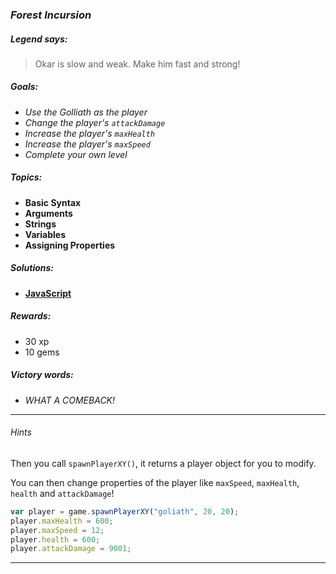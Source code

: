 ### _Forest Incursion_

##### _Legend says:_
> Okar is slow and weak. Make him fast and strong!

##### _Goals:_
+ _Use the Golliath as the player_
+ _Change the player's `attackDamage`_
+ _Increase the player's `maxHealth`_
+ _Increase the player's `maxSpeed`_
+ _Complete your own level_

##### _Topics:_
+ **Basic Syntax**
+ **Arguments**
+ **Strings**
+ **Variables**
+ **Assigning Properties**

##### _Solutions:_
+ **[JavaScript](forestIncursion.js)**

##### _Rewards:_
+ 30 xp
+ 10 gems

##### _Victory words:_
+ _WHAT A COMEBACK!_

___

###### _Hints_

Then you call `spawnPlayerXY()`, it returns a player object for you to modify.

You can then change properties of the player like `maxSpeed`, `maxHealth`, `health` and `attackDamage`!

```javascript
var player = game.spawnPlayerXY("goliath", 20, 20);
player.maxHealth = 600;
player.maxSpeed = 12;
player.health = 600;
player.attackDamage = 9001;
```

___
